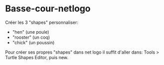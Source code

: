 # Basse-cour-netlogo
Créer les 3 "shapes" personnaliser:
  - "hen" (une poule)
  - "rooster" (un coq)
  - "chick" (un poussin)

Pour créer ses propres "shapes" dans net logo il suffit d'aller dans: Tools > Turtle Shapes Editor, puis new.
